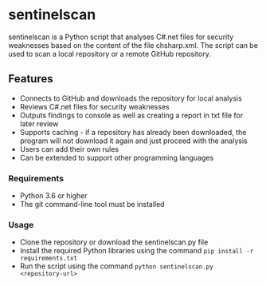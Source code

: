 <h1>sentinelscan</h1>
sentinelscan is a Python script that analyses C#.net files for security weaknesses based on the content of the file chsharp.xml. The script can be used to scan a local repository or a remote GitHub repository.

<h2>Features</h2>

+ Connects to GitHub and downloads the repository for local analysis
+ Reviews C#.net files for security weaknesses
+ Outputs findings to console as well as creating a report in txt file for later review 
+ Supports caching - if a repository has already been downloaded, the program will not download it again and just proceed with the analysis 
+ Users can add their own rules
+ Can be extended to support other programming languages

<h3>Requirements</h3>

+ Python 3.6 or higher 
+ The git command-line tool must be installed 

<h3>Usage</h3>

+ Clone the repository or download the sentinelscan.py file
+ Install the required Python libraries using the command ```pip install -r requirements.txt```
+ Run the script using the command ```python sentinelscan.py <repository-url>```